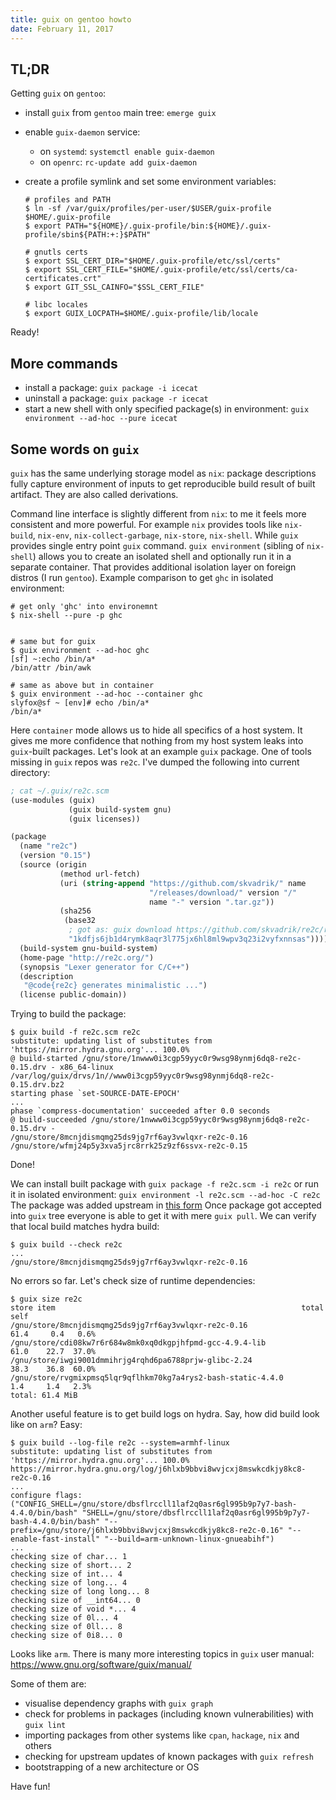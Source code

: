 ```yaml
---
title: guix on gentoo howto
date: February 11, 2017
---
```


## TL;DR

Getting `guix` on `gentoo`:

- install `guix` from `gentoo` main tree: `emerge guix`
- enable `guix-daemon` service:
  - on `systemd`: `systemctl enable guix-daemon`
  - on `openrc`: `rc-update add guix-daemon`
- create a profile symlink and set some environment variables:

  ```
  # profiles and PATH
  $ ln -sf /var/guix/profiles/per-user/$USER/guix-profile $HOME/.guix-profile
  $ export PATH="${HOME}/.guix-profile/bin:${HOME}/.guix-profile/sbin${PATH:+:}$PATH"

  # gnutls certs
  $ export SSL_CERT_DIR="$HOME/.guix-profile/etc/ssl/certs"
  $ export SSL_CERT_FILE="$HOME/.guix-profile/etc/ssl/certs/ca-certificates.crt"
  $ export GIT_SSL_CAINFO="$SSL_CERT_FILE"

  # libc locales
  $ export GUIX_LOCPATH=$HOME/.guix-profile/lib/locale
  ```

Ready!

## More commands

- install a package: `guix package -i icecat`
- uninstall a package: `guix package -r icecat`
- start a new shell with only specified package(s) in environment:
  `guix environment --ad-hoc --pure icecat`

## Some words on `guix`

`guix` has the same underlying storage model as `nix`: package descriptions
fully capture environment of inputs to get reproducible build result of
built artifact. They are also called derivations.

Command line interface is slightly different from `nix`: to me it feels
more consistent and more powerful. For example `nix` provides tools like
`nix-build`, `nix-env`, `nix-collect-garbage`, `nix-store`,
`nix-shell`. While `guix` provides single entry point `guix` command.
`guix environment` (sibling of `nix-shell`) allows you to create an
isolated shell and optionally run it in a separate container. That
provides additional isolation layer on foreign distros (I run `gentoo`).
Example comparison to get `ghc` in isolated environment:

```
# get only 'ghc' into environemnt
$ nix-shell --pure -p ghc


# same but for guix
$ guix environment --ad-hoc ghc
[sf] ~:echo /bin/a*
/bin/attr /bin/awk

# same as above but in container
$ guix environment --ad-hoc --container ghc
slyfox@sf ~ [env]# echo /bin/a*
/bin/a*
```

Here `container` mode allows us to hide all specifics of a host
system. It gives me more confidence that nothing from my host system
leaks into `guix`-built packages.
Let's look at an example `guix` package. One of tools missing in `guix`
repos was `re2c`. I've dumped the following into current directory:

```scheme
; cat ~/.guix/re2c.scm
(use-modules (guix)
             (guix build-system gnu)
             (guix licenses))

(package
  (name "re2c")
  (version "0.15")
  (source (origin
           (method url-fetch)
           (uri (string-append "https://github.com/skvadrik/" name
                               "/releases/download/" version "/"
                               name "-" version ".tar.gz"))
           (sha256
            (base32
             ; got as: guix download https://github.com/skvadrik/re2c/releases/download/0.15/re2c-0.15.tar.gz
             "1kdfjs6jb1d4rymk8aqr3l775jx6hl8ml9wpv3q23i2vyfxnnsas"))))
  (build-system gnu-build-system)
  (home-page "http://re2c.org/")
  (synopsis "Lexer generator for C/C++")
  (description
   "@code{re2c} generates minimalistic ...")
  (license public-domain))
```

Trying to build the package:

```
$ guix build -f re2c.scm re2c
substitute: updating list of substitutes from 'https://mirror.hydra.gnu.org'... 100.0%
@ build-started /gnu/store/1nwww0i3cgp59yyc0r9wsg98ynmj6dq8-re2c-0.15.drv - x86_64-linux /var/log/guix/drvs/1n//www0i3cgp59yyc0r9wsg98ynmj6dq8-re2c-0.15.drv.bz2
starting phase `set-SOURCE-DATE-EPOCH'
...
phase `compress-documentation' succeeded after 0.0 seconds
@ build-succeeded /gnu/store/1nwww0i3cgp59yyc0r9wsg98ynmj6dq8-re2c-0.15.drv -
/gnu/store/8mcnjdismqmg25ds9jg7rf6ay3vwlqxr-re2c-0.16
/gnu/store/wfmj24p5y3xva5jrc8rrk25z9zf6ssvx-re2c-0.15
```

Done!

We can install built package with `guix package -f re2c.scm -i re2c`
or run it in isolated environment: `guix environment -l re2c.scm
--ad-hoc -C re2c`
The package was added upstream in [this
form](http://git.savannah.gnu.org/cgit/guix.git/commit/gnu/packages/re2c.scm?id=cc1c3977d54728280ec6649e1883912b1226e63f)
Once package got accepted into `guix` tree everyone is able to get it with
mere `guix pull`. We can verify that local build matches hydra build:

```
$ guix build --check re2c
...
/gnu/store/8mcnjdismqmg25ds9jg7rf6ay3vwlqxr-re2c-0.16
```

No errors so far. Let's check size of runtime dependencies:

```
$ guix size re2c
store item                                                       total    self
/gnu/store/8mcnjdismqmg25ds9jg7rf6ay3vwlqxr-re2c-0.16               61.4     0.4   0.6%
/gnu/store/cdi08kw7r6r684w8mk0xq0dkgpjhfpmd-gcc-4.9.4-lib           61.0    22.7  37.0%
/gnu/store/iwgi9001dmmihrjg4rqhd6pa6788prjw-glibc-2.24              38.3    36.8  60.0%
/gnu/store/rvgmixpmsq5lqr9qflhkm70kg7a4rys2-bash-static-4.4.0        1.4     1.4   2.3%
total: 61.4 MiB
```

Another useful feature is to get build logs on hydra. Say, how did build
look like on `arm`? Easy:

```
$ guix build --log-file re2c --system=armhf-linux
substitute: updating list of substitutes from 'https://mirror.hydra.gnu.org'... 100.0%
https://mirror.hydra.gnu.org/log/j6hlxb9bbvi8wvjcxj8mswkcdkjy8kc8-re2c-0.16
...
configure flags: ("CONFIG_SHELL=/gnu/store/dbsflrccll1laf2q0asr6gl995b9p7y7-bash-4.4.0/bin/bash" "SHELL=/gnu/store/dbsflrccll1laf2q0asr6gl995b9p7y7-bash-4.4.0/bin/bash" "--prefix=/gnu/store/j6hlxb9bbvi8wvjcxj8mswkcdkjy8kc8-re2c-0.16" "--enable-fast-install" "--build=arm-unknown-linux-gnueabihf")
...
checking size of char... 1
checking size of short... 2
checking size of int... 4
checking size of long... 4
checking size of long long... 8
checking size of __int64... 0
checking size of void *... 4
checking size of 0l... 4
checking size of 0ll... 8
checking size of 0i8... 0
```

Looks like `arm`. There is many more interesting topics in `guix` user
manual: <https://www.gnu.org/software/guix/manual/>

Some of them are:

- visualise dependency graphs with `guix graph`
- check for problems in packages (including known vulnerabilities) with
  `guix lint`
- importing packages from other systems like `cpan`, `hackage`, `nix` and
  others
- checking for upstream updates of known packages with `guix refresh`
- bootstrapping of a new architecture or OS

Have fun!
